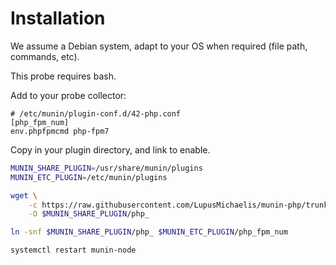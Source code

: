 # Installation

We assume a Debian system, adapt to your OS when required (file path, commands, etc).

This probe requires bash.

Add to your probe collector:

```
# /etc/munin/plugin-conf.d/42-php.conf
[php_fpm_num]
env.phpfpmcmd php-fpm7
```

Copy in your plugin directory, and link to enable.

```bash
MUNIN_SHARE_PLUGIN=/usr/share/munin/plugins
MUNIN_ETC_PLUGIN=/etc/munin/plugins

wget \
	-c https://raw.githubusercontent.com/LupusMichaelis/munin-php/trunk/php_ \
	-O $MUNIN_SHARE_PLUGIN/php_

ln -snf $MUNIN_SHARE_PLUGIN/php_ $MUNIN_ETC_PLUGIN/php_fpm_num

systemctl restart munin-node
```
